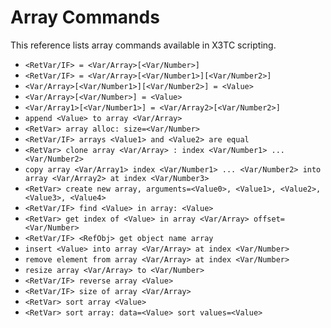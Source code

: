 # Array Commands

This reference lists array commands available in X3TC scripting.

- `<RetVar/IF> = <Var/Array>[<Var/Number>]`
- `<RetVar/IF> = <Var/Array>[<Var/Number1>][<Var/Number2>]`
- `<Var/Array>[<Var/Number1>][<Var/Number2>] = <Value>`
- `<Var/Array>[<Var/Number>] = <Value>`
- `<Var/Array1>[<Var/Number1>] = <Var/Array2>[<Var/Number2>]`
- `append <Value> to array <Var/Array>`
- `<RetVar> array alloc: size=<Var/Number>`
- `<RetVar/IF> arrays <Value1> and <Value2> are equal`
- `<RetVar> clone array <Var/Array> : index <Var/Number1> ... <Var/Number2>`
- `copy array <Var/Array1> index <Var/Number1> ... <Var/Number2> into array <Var/Array2> at index <Var/Number3>`
- `<RetVar> create new array, arguments=<Value0>, <Value1>, <Value2>, <Value3>, <Value4>`
- `<RetVar/IF> find <Value> in array: <Value>`
- `<RetVar> get index of <Value> in array <Var/Array> offset=<Var/Number>`
- `<RetVar/IF> <RefObj> get object name array`
- `insert <Value> into array <Var/Array> at index <Var/Number>`
- `remove element from array <Var/Array> at index <Var/Number>`
- `resize array <Var/Array> to <Var/Number>`
- `<RetVar/IF> reverse array <Value>`
- `<RetVar/IF> size of array <Var/Array>`
- `<RetVar> sort array <Value>`
- `<RetVar> sort array: data=<Value> sort values=<Value>`
